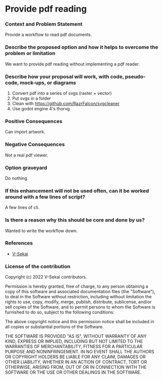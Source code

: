 # Provide pdf reading

### Context and Problem Statement

Provide a workflow to read pdf documents.

### Describe the proposed option and how it helps to overcome the problem or limitation

We want to provide pdf reading without implementing a pdf reader.

### Describe how your proposal will work, with code, pseudo-code, mock-ups, or diagrams

1. Convert pdf into a series of svgs (raster + vector)
1. Put svgs in a folder
1. Clean with https://github.com/RazrFalcon/svgcleaner
1. Use godot engine 4's thorvg

### Positive Consequences

Can import artwork.

### Negative Consequences

Not a real pdf viewer.

### Option graveyard

Do nothing.

### If this enhancement will not be used often, can it be worked around with a few lines of script?

A few lines of cli.

### Is there a reason why this should be core and done by us?

Wanted to write the workflow down.

### References

- [V-Sekai](https://v-sekai.org/)

### License of the contribution

Copyright (c) 2022 V-Sekai contributors.

Permission is hereby granted, free of charge, to any person obtaining a copy of this software and associated documentation files (the "Software"), to deal in the Software without restriction, including without limitation the rights to use, copy, modify, merge, publish, distribute, sublicense, and/or sell copies of the Software, and to permit persons to whom the Software is furnished to do so, subject to the following conditions:

The above copyright notice and this permission notice shall be included in all copies or substantial portions of the Software.

THE SOFTWARE IS PROVIDED "AS IS", WITHOUT WARRANTY OF ANY KIND, EXPRESS OR IMPLIED, INCLUDING BUT NOT LIMITED TO THE WARRANTIES OF MERCHANTABILITY, FITNESS FOR A PARTICULAR PURPOSE AND NONINFRINGEMENT. IN NO EVENT SHALL THE AUTHORS OR COPYRIGHT HOLDERS BE LIABLE FOR ANY CLAIM, DAMAGES OR OTHER LIABILITY, WHETHER IN AN ACTION OF CONTRACT, TORT OR OTHERWISE, ARISING FROM, OUT OF OR IN CONNECTION WITH THE SOFTWARE OR THE USE OR OTHER DEALINGS IN THE SOFTWARE.
